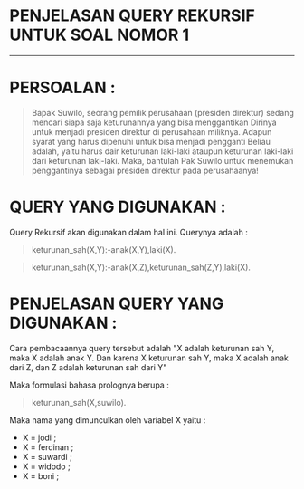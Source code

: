 # PENJELASAN QUERY REKURSIF UNTUK SOAL NOMOR 1
---
# PERSOALAN :
<blockquote>Bapak Suwilo, seorang pemilik perusahaan (presiden direktur) sedang mencari siapa saja keturunannya yang bisa menggantikan 
Dirinya untuk menjadi presiden direktur di perusahaan miliknya. Adapun syarat yang harus dipenuhi untuk bisa menjadi pengganti 
Beliau adalah, yaitu harus dair keturunan laki-laki ataupun keturunan laki-laki dari keturunan laki-laki. Maka, bantulah Pak 
Suwilo untuk menemukan penggantinya sebagai presiden direktur pada perusahaanya!</blockquote>


# QUERY YANG DIGUNAKAN :
Query Rekursif akan digunakan dalam hal ini.
Querynya adalah :
<blockquote>keturunan_sah(X,Y):-anak(X,Y),laki(X).</blockquote>
<blockquote>keturunan_sah(X,Y):-anak(X,Z),keturunan_sah(Z,Y),laki(X).</blockquote>


# PENJELASAN QUERY YANG DIGUNAKAN :

Cara pembacaannya query tersebut adalah "X adalah keturunan sah Y, maka X adalah anak Y. 
Dan karena X keturunan sah Y, maka X adalah anak dari Z, dan Z adalah keturunan sah dari Y"


Maka formulasi bahasa prolognya berupa :

<blockquote>keturunan_sah(X,suwilo).</blockquote>

Maka nama yang dimunculkan oleh variabel X yaitu :
* X = jodi ;
* X = ferdinan ;
* X = suwardi ;
* X = widodo ;
* X = boni ;
